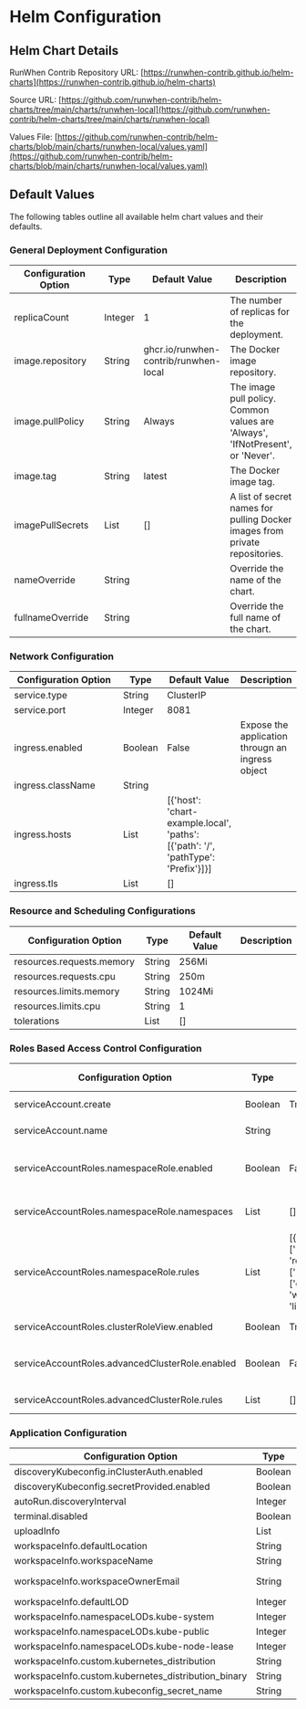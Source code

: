 # Helm Configuration

## Helm Chart Details

RunWhen Contrib Repository URL: [https://runwhen-contrib.github.io/helm-charts](https://runwhen-contrib.github.io/helm-charts)

Source URL: [https://github.com/runwhen-contrib/helm-charts/tree/main/charts/runwhen-local](https://github.com/runwhen-contrib/helm-charts/tree/main/charts/runwhen-local)

Values File: [https://github.com/runwhen-contrib/helm-charts/blob/main/charts/runwhen-local/values.yaml](https://github.com/runwhen-contrib/helm-charts/blob/main/charts/runwhen-local/values.yaml)

## Default Values

The following tables outline all available helm chart values and their defaults.

### General Deployment Configuration

<table><thead><tr><th width="213">Configuration Option</th><th>Type</th><th>Default Value</th><th>Description</th></tr></thead><tbody><tr><td>replicaCount</td><td>Integer</td><td>1</td><td>The number of replicas for the deployment.</td></tr><tr><td>image.repository</td><td>String</td><td>ghcr.io/runwhen-contrib/runwhen-local</td><td>The Docker image repository.</td></tr><tr><td>image.pullPolicy</td><td>String</td><td>Always</td><td>The image pull policy. Common values are 'Always', 'IfNotPresent', or 'Never'.</td></tr><tr><td>image.tag</td><td>String</td><td>latest</td><td>The Docker image tag.</td></tr><tr><td>imagePullSecrets</td><td>List</td><td>[]</td><td>A list of secret names for pulling Docker images from private repositories.</td></tr><tr><td>nameOverride</td><td>String</td><td></td><td>Override the name of the chart.</td></tr><tr><td>fullnameOverride</td><td>String</td><td></td><td>Override the full name of the chart.</td></tr></tbody></table>

### Network Configuration

<table><thead><tr><th width="213">Configuration Option</th><th>Type</th><th>Default Value</th><th>Description</th></tr></thead><tbody><tr><td>service.type</td><td>String</td><td>ClusterIP</td><td></td></tr><tr><td>service.port</td><td>Integer</td><td>8081</td><td></td></tr><tr><td>ingress.enabled</td><td>Boolean</td><td>False</td><td>Expose the application througn an ingress object</td></tr><tr><td>ingress.className</td><td>String</td><td></td><td></td></tr><tr><td>ingress.hosts</td><td>List</td><td>[{'host': 'chart-example.local', 'paths': [{'path': '/', 'pathType': 'Prefix'}]}]</td><td></td></tr><tr><td>ingress.tls</td><td>List</td><td>[]</td><td></td></tr></tbody></table>

### Resource and Scheduling Configurations

<table><thead><tr><th width="213">Configuration Option</th><th>Type</th><th>Default Value</th><th>Description</th></tr></thead><tbody><tr><td>resources.requests.memory</td><td>String</td><td>256Mi</td><td></td></tr><tr><td>resources.requests.cpu</td><td>String</td><td>250m</td><td></td></tr><tr><td>resources.limits.memory</td><td>String</td><td>1024Mi</td><td></td></tr><tr><td>resources.limits.cpu</td><td>String</td><td>1</td><td></td></tr><tr><td>tolerations</td><td>List</td><td>[]</td><td></td></tr></tbody></table>

### Roles Based Access Control Configuration

<table><thead><tr><th width="213">Configuration Option</th><th>Type</th><th>Default Value</th><th>Description</th></tr></thead><tbody><tr><td>serviceAccount.create</td><td>Boolean</td><td>True</td><td>Specifies whether a service account should be created.</td></tr><tr><td>serviceAccount.name</td><td>String</td><td></td><td>The name of the service account to use or create.</td></tr><tr><td>serviceAccountRoles.namespaceRole.enabled</td><td>Boolean</td><td>False</td><td>Used to specify the namespaces that RunWhen Local services account can discover. Has no effect if <code>serviceAccountRole.ClusterView.enabled</code> is <code>True</code></td></tr><tr><td>serviceAccountRoles.namespaceRole.namespaces</td><td>List</td><td>[]</td><td>List of namespaces that RunWhen Local service account can discover. Always includes it's own namespace.</td></tr><tr><td>serviceAccountRoles.namespaceRole.rules</td><td>List</td><td>[{'apiGroups': [''], 'resources': ['*'], 'verbs': ['get', 'watch', 'list']}]</td><td>List of actions that the RunWhen Local service account will have on the list of namespaces specified in <code>serviceAccountRoles.namespaceRole.namespaces</code></td></tr><tr><td>serviceAccountRoles.clusterRoleView.enabled</td><td>Boolean</td><td>True</td><td>By default, RunWhen Local service account is bound to the cluster scoped <code>View</code> role.</td></tr><tr><td>serviceAccountRoles.advancedClusterRole.enabled</td><td>Boolean</td><td>False</td><td>Creates a customized role for the RunWhen Local service account with the actions specified in <code>serviceAccountRoles.advancedClusterRole.rules</code></td></tr><tr><td>serviceAccountRoles.advancedClusterRole.rules</td><td>List</td><td>[]</td><td>List of actions that the RunWhen Local service account can perform cluster-wide.</td></tr></tbody></table>

### Application Configuration

<table><thead><tr><th width="213">Configuration Option</th><th>Type</th><th>Default Value</th><th>Description</th></tr></thead><tbody><tr><td>discoveryKubeconfig.inClusterAuth.enabled</td><td>Boolean</td><td>True</td><td></td></tr><tr><td>discoveryKubeconfig.secretProvided.enabled</td><td>Boolean</td><td>False</td><td></td></tr><tr><td>autoRun.discoveryInterval</td><td>Integer</td><td>14400</td><td></td></tr><tr><td>terminal.disabled</td><td>Boolean</td><td>True</td><td></td></tr><tr><td>uploadInfo</td><td>List</td><td>[]</td><td></td></tr><tr><td>workspaceInfo.defaultLocation</td><td>String</td><td>undefined</td><td></td></tr><tr><td>workspaceInfo.workspaceName</td><td>String</td><td>undefined</td><td></td></tr><tr><td>workspaceInfo.workspaceOwnerEmail</td><td>String</td><td>tester@my-company.com</td><td></td></tr><tr><td>workspaceInfo.defaultLOD</td><td>Integer</td><td>2</td><td></td></tr><tr><td>workspaceInfo.namespaceLODs.kube-system</td><td>Integer</td><td>0</td><td></td></tr><tr><td>workspaceInfo.namespaceLODs.kube-public</td><td>Integer</td><td>0</td><td></td></tr><tr><td>workspaceInfo.namespaceLODs.kube-node-lease</td><td>Integer</td><td>0</td><td></td></tr><tr><td>workspaceInfo.custom.kubernetes_distribution</td><td>String</td><td>Kubernetes</td><td></td></tr><tr><td>workspaceInfo.custom.kubernetes_distribution_binary</td><td>String</td><td>kubectl</td><td></td></tr><tr><td>workspaceInfo.custom.kubeconfig_secret_name</td><td>String</td><td>kubeconfig</td><td></td></tr></tbody></table>
